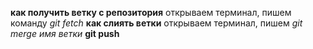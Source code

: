 **как получить ветку с репозитория**
открываем терминал, пишем команду *git fetch*
**как слиять ветки**
открываем терминал, пишем *git merge имя ветки*
**git push**
